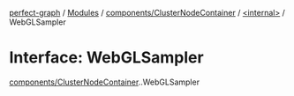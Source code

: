 [perfect-graph](../README.md) / [Modules](../modules.md) / [components/ClusterNodeContainer](../modules/components_ClusterNodeContainer.md) / [<internal\>](../modules/components_ClusterNodeContainer._internal_.md) / WebGLSampler

# Interface: WebGLSampler

[components/ClusterNodeContainer](../modules/components_ClusterNodeContainer.md).[<internal>](../modules/components_ClusterNodeContainer._internal_.md).WebGLSampler
